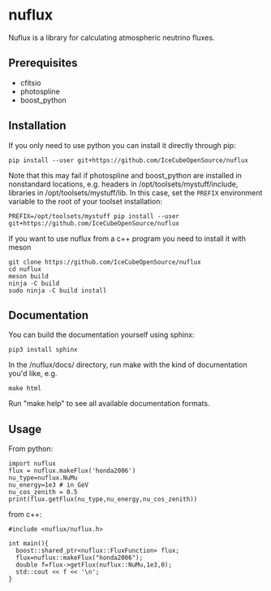 # nuflux

Nuflux is a library for calculating atmospheric neutrino fluxes.

## Prerequisites

* cfitsio
* photospline
* boost_python

## Installation

If you only need to use python you can install it directly through pip:

    pip install --user git+https://github.com/IceCubeOpenSource/nuflux

Note that this may fail if photospline and boost_python are installed in nonstandard locations, e.g. headers in /opt/toolsets/mystuff/include, libraries in /opt/toolsets/mystuff/lib. In this case, set the `PREFIX` environment variable to the root of your toolset installation:

    PREFIX=/opt/toolsets/mystuff pip install --user git+https://github.com/IceCubeOpenSource/nuflux

If you want to use nuflux from a c++ program you need to install it with meson

    git clone https://github.com/IceCubeOpenSource/nuflux
    cd nuflux
    meson build
    ninja -C build
    sudo ninja -C build install

## Documentation

You can build the documentation yourself using sphinx:
    
    pip3 install sphinx

In the /nuflux/docs/ directory, run make with the kind of documentation you'd like, e.g.

    make html

Run "make help" to see all available documentation formats.

## Usage

From python:

    import nuflux
    flux = nuflux.makeFlux('honda2006')
    nu_type=nuflux.NuMu
    nu_energy=1e3 # in GeV
    nu_cos_zenith = 0.5
    print(flux.getFlux(nu_type,nu_energy,nu_cos_zenith))

from c++:

    #include <nuflux/nuflux.h>

    int main(){  
      boost::shared_ptr<nuflux::FluxFunction> flux;
      flux=nuflux::makeFlux("honda2006");
      double f=flux->getFlux(nuflux::NuMu,1e3,0);
      std::cout << f << '\n';
    }


